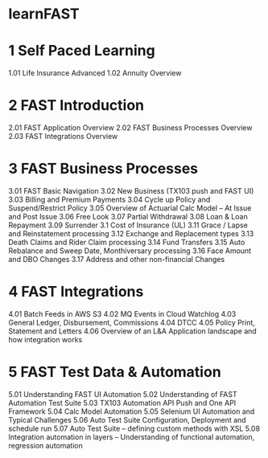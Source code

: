 # learnFAST
# 1	Self Paced Learning
  1.01	Life Insurance Advanced
  1.02	Annuity Overview
# 2	FAST Introduction
  2.01	FAST Application Overview
  2.02	FAST Business Processes Overview
  2.03	FAST Integrations Overview
# 3	FAST Business Processes
  3.01	FAST Basic Navigation
  3.02	New Business (TX103 push and FAST UI)
  3.03	Billing and Premium Payments
  3.04	Cycle up Policy and Suspend/Restrict Policy
  3.05	Overview of Actuarial Calc Model – At Issue and Post Issue
  3.06	Free Look
  3.07	Partial Withdrawal
  3.08	Loan & Loan Repayment
  3.09	Surrender
  3.1	Cost of Insurance (UL)
  3.11	Grace / Lapse and Reinstatement processing
  3.12	Exchange and Replacement types
  3.13	Death Claims and Rider Claim processing
  3.14	Fund Transfers
  3.15	Auto Rebalance and Sweep Date, Monthiversary processing
  3.16	Face Amount and DBO Changes
  3.17	Address and other non-financial Changes
# 4	FAST Integrations
  4.01	Batch Feeds in AWS S3
  4.02	MQ Events in Cloud Watchlog
  4.03	General Ledger, Disbursement, Commissions
  4.04	DTCC
  4.05	Policy Print, Statement and Letters
  4.06	Overview of an L&A Application landscape and how integration works
# 5	FAST Test Data & Automation
  5.01	Understanding FAST UI Automation
  5.02	Understanding of FAST Automation Test Suite
  5.03	TX103 Automation API Push and One API Framework
  5.04	Calc Model Automation
  5.05	Selenium UI Automation and Typical Challenges
  5.06	Auto Test Suite Configuration, Deployment and schedule run
  5.07	Auto Test Suite – defining custom methods with XSL
  5.08	Integration automation in layers – Understanding of functional automation, regression automation
